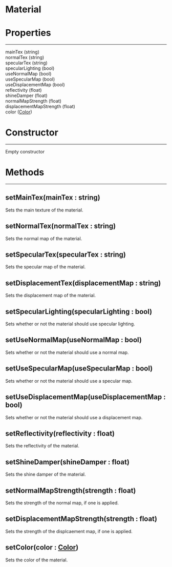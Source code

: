 # Material
# Properties
---

mainTex (string)   
normalTex (string)   
specularTex (string)   
specularLighting (bool)   
useNormalMap (bool)   
useSpecularMap (bool)   
useDisplacementMap (bool)   
reflectivity (float)   
shineDamper (float)   
normalMapStrength (float)   
displacementMapStrength (float)   
color ([Color](./Color.md))

   

# Constructor
---
Empty constructor

   
   

# Methods
---

## **setMainTex(mainTex : string)**
Sets the main texture of the material.

## **setNormalTex(normalTex : string)**
Sets the normal map of the material.

## **setSpecularTex(specularTex : string)**
Sets the specular map of the material.

## **setDisplacementTex(displacementMap : string)**
Sets the displacement map of the material.

## **setSpecularLighting(specularLighting : bool)**
Sets whether or not the material should use specular lighting.

## **setUseNormalMap(useNormalMap : bool)**
Sets whether or not the material should use a normal map.

## **setUseSpecularMap(useSpecularMap : bool)**
Sets whether or not the material should use a specular map.

## **setUseDisplacementMap(useDisplacementMap : bool)**
Sets whether or not the material should use a displacement map.

## **setReflectivity(reflectivity : float)**
Sets the reflectivity of the material.

## **setShineDamper(shineDamper : float)**
Sets the shine damper of the material.

## **setNormalMapStrength(strength : float)**
Sets the strength of the normal map, if one is applied.

## **setDisplacementMapStrength(strength : float)**
Sets the strength of the displcaement map, if one is applied.

## **setColor(color : [Color](./Color.md))**
Sets the color of the material.